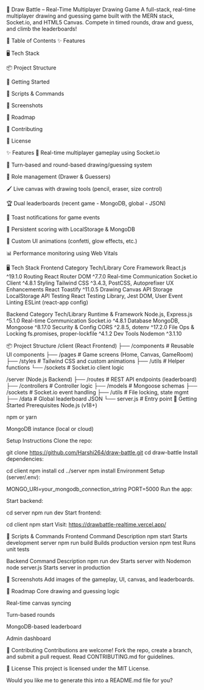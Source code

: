 🎨 Draw Battle – Real-Time Multiplayer Drawing Game
A full-stack, real-time multiplayer drawing and guessing game built with the MERN stack, Socket.io, and HTML5 Canvas. Compete in timed rounds, draw and guess, and climb the leaderboards!

🧠 Table of Contents
✨ Features

🖥 Tech Stack

📦 Project Structure

🚀 Getting Started

🔧 Scripts & Commands

📸 Screenshots

📌 Roadmap

🤝 Contributing

📄 License

✨ Features
🔄 Real-time multiplayer gameplay using Socket.io

🎯 Turn-based and round-based drawing/guessing system

👤 Role management (Drawer & Guessers)

🖌 Live canvas with drawing tools (pencil, eraser, size control)

🏆 Dual leaderboards (recent game - MongoDB, global - JSON)

🔔 Toast notifications for game events

💾 Persistent scoring with LocalStorage & MongoDB

🎉 Custom UI animations (confetti, glow effects, etc.)

📊 Performance monitoring using Web Vitals

🖥 Tech Stack
Frontend
Category	Tech/Library
Core Framework	React.js ^19.1.0
Routing	React Router DOM ^7.7.0
Real-time Communication	Socket.io Client ^4.8.1
Styling	Tailwind CSS ^3.4.3, PostCSS, Autoprefixer
UX Enhancements	React Toastify ^11.0.5
Drawing	Canvas API
Storage	LocalStorage API
Testing	React Testing Library, Jest DOM, User Event
Linting	ESLint (react-app config)

Backend
Category	Tech/Library
Runtime & Framework	Node.js, Express.js ^5.1.0
Real-time Communication	Socket.io ^4.8.1
Database	MongoDB, Mongoose ^8.17.0
Security & Config	CORS ^2.8.5, dotenv ^17.2.0
File Ops & Locking	fs.promises, proper-lockfile ^4.1.2
Dev Tools	Nodemon ^3.1.10

📦 Project Structure
/client (React Frontend)
├── /components         # Reusable UI components
├── /pages              # Game screens (Home, Canvas, GameRoom)
├── /styles             # Tailwind CSS and custom animations
├── /utils              # Helper functions
└── /sockets            # Socket.io client logic

/server (Node.js Backend)
├── /routes             # REST API endpoints (leaderboard)
├── /controllers        # Controller logic
├── /models             # Mongoose schemas
├── /sockets            # Socket.io event handling
├── /utils              # File locking, state mgmt
├── /data               # Global leaderboard JSON
└── server.js           # Entry point
🚀 Getting Started
Prerequisites
Node.js (v18+)

npm or yarn

MongoDB instance (local or cloud)

Setup Instructions
Clone the repo:


git clone https://github.com/Harshi264/draw-battle.git
cd draw-battle
Install dependencies:


cd client
npm install
cd ../server
npm install
Environment Setup (server/.env):

MONGO_URI=your_mongodb_connection_string
PORT=5000
Run the app:

Start backend:

cd server
npm run dev
Start frontend:

cd client
npm start
Visit: https://drawbattle-realtime.vercel.app/

🔧 Scripts & Commands
Frontend
Command	Description
npm start	Starts development server
npm run build	Builds production version
npm test	Runs unit tests

Backend
Command	Description
npm run dev	Starts server with Nodemon
node server.js	Starts server in production

📸 Screenshots
Add images of the gameplay, UI, canvas, and leaderboards.

📌 Roadmap
 Core drawing and guessing logic

 Real-time canvas syncing

 Turn-based rounds

 MongoDB-based leaderboard

 Admin dashboard

🤝 Contributing
Contributions are welcome! Fork the repo, create a branch, and submit a pull request. Read CONTRIBUTING.md for guidelines.

📄 License
This project is licensed under the MIT License.

Would you like me to generate this into a README.md file for you?
